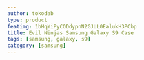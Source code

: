 ```yaml
---
author: tokodab
type: product
featimg: 1bHqYiPyCODdypnN2GJUL0EalukH3PCbp
title: Evil Ninjas Samsung Galaxy S9 Case
tags: [samsung, galaxy, s9]
category: [samsung]
---
```

